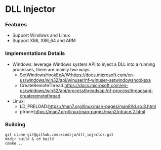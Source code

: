 # DLL Injector
### Features
* Support Windows and Linux
* Support X86, X86_64 and ARM
  
### Implementations Details
* Windows: leverage Windows system API to inject a DLL into a running processes, there are mainly two ways
  * SetWindowsHookExA/W:https://docs.microsoft.com/en-us/windows/win32/api/winuser/nf-winuser-setwindowshookexa 
  * CreateRemoteThread:https://docs.microsoft.com/en-us/windows/win32/api/processthreadsapi/nf-processthreadsapi-createremotethread
* Linux: 
  * LD_PRELOAD:https://man7.org/linux/man-pages/man8/ld.so.8.html
  * ptrace:https://man7.org/linux/man-pages/man2/ptrace.2.html


### Building
```
git clone git@github.com:xindzju/dll_injector.git
mkdir build & cd build
cmake ..
```




